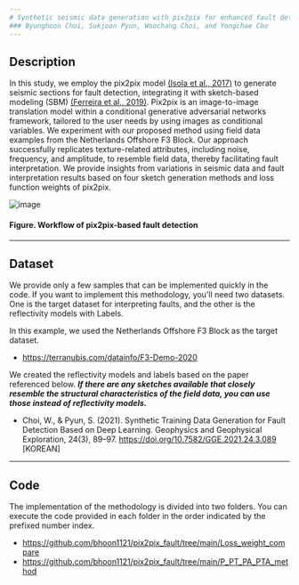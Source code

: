 ```yaml
---
# Synthetic seismic data generation with pix2pix for enhanced fault detection model training
### Byunghoon Choi, Sukjoon Pyun, Woochang Choi, and Yongchae Cho
---
```


## Description
In this study, we employ the pix2pix model [(Isola et al., 2017)](https://doi.org/10.48550/arXiv.1611.07004.) to generate seismic sections for fault detection, integrating it with sketch-based modeling (SBM) [(Ferreira et al., 2019)](https://doi.org/10.1109/LGRS.2019.2945680.). Pix2pix is an image-to-image translation model within a conditional generative adversarial networks framework, tailored to the user needs by using images as conditional variables. We experiment with our proposed method using field data examples from the Netherlands Offshore F3 Block. Our approach successfully replicates texture-related attributes, including noise, frequency, and amplitude, to resemble field data, thereby facilitating fault interpretation. We provide insights from variations in seismic data and fault interpretation results based on four sketch generation methods and loss function weights of pix2pix. 

![image](https://github.com/bhoon1121/pix2pix_fault/assets/46484101/494434e7-402d-46c5-9938-ad93fe7e9489)
#### Figure. Workflow of pix2pix-based fault detection

---
## Dataset
We provide only a few samples that can be implemented quickly in the code. If you want to implement this methodology, you'll need two datasets. One is the target dataset for interpreting faults, and the other is the reflectivity models with Labels.  

In this example, we used the Netherlands Offshore F3 Block as the target dataset.
- https://terranubis.com/datainfo/F3-Demo-2020

We created the reflectivity models and labels based on the paper referenced below. ***If there are any sketches available that closely resemble the structural characteristics of the field data, you can use those instead of reflectivity models.***
- Choi, W., & Pyun, S. (2021). Synthetic Training Data Generation for Fault Detection Based on Deep Learning. Geophysics and Geophysical Exploration, 24(3), 89–97. https://doi.org/10.7582/GGE.2021.24.3.089 [KOREAN]   


---
## Code
The implementation of the methodology is divided into two folders.
You can execute the code provided in each folder in the order indicated by the prefixed number index.
- https://github.com/bhoon1121/pix2pix_fault/tree/main/Loss_weight_compare
- https://github.com/bhoon1121/pix2pix_fault/tree/main/P_PT_PA_PTA_method


